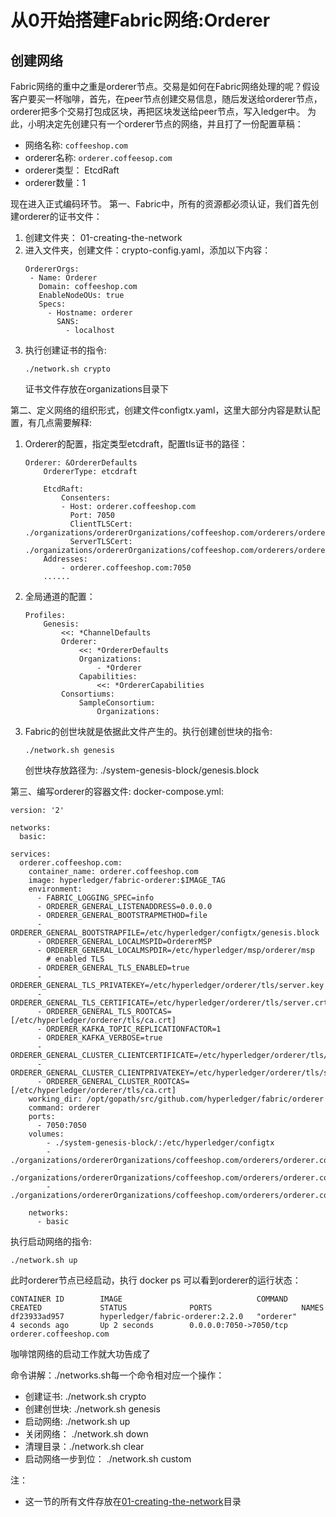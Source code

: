# 从0开始搭建Fabric网络:Orderer
##  创建网络
Fabric网络的重中之重是orderer节点。交易是如何在Fabric网络处理的呢？假设客户要买一杯咖啡，首先，在peer节点创建交易信息，随后发送给orderer节点，orderer把多个交易打包成区块，再把区块发送给peer节点，写入ledger中。
为此，小明决定先创建只有一个orderer节点的网络，并且打了一份配置草稿：
- 网络名称: `coffeeshop.com`
- orderer名称: `orderer.coffeesop.com`
- orderer类型： EtcdRaft
- orderer数量：1

现在进入正式编码环节。
第一、Fabric中，所有的资源都必须认证，我们首先创建orderer的证书文件：
1. 创建文件夹： 01-creating-the-network
2. 进入文件夹，创建文件：crypto-config.yaml，添加以下内容：
   ```
   OrdererOrgs:
    - Name: Orderer
      Domain: coffeeshop.com
      EnableNodeOUs: true
      Specs:
        - Hostname: orderer
          SANS:
            - localhost
   ```
3. 执行创建证书的指令:
   ```
   ./network.sh crypto
   ```
   证书文件存放在organizations目录下

第二、定义网络的组织形式，创建文件configtx.yaml，这里大部分内容是默认配置，有几点需要解释:
1. Orderer的配置，指定类型etcdraft，配置tls证书的路径：
    ```
    Orderer: &OrdererDefaults
        OrdererType: etcdraft

        EtcdRaft:
            Consenters:
            - Host: orderer.coffeeshop.com
              Port: 7050
              ClientTLSCert: ./organizations/ordererOrganizations/coffeeshop.com/orderers/orderer.coffeeshop.com/tls/server.crt
              ServerTLSCert: ./organizations/ordererOrganizations/coffeeshop.com/orderers/orderer.coffeeshop.com/tls/server.crt
        Addresses:
            - orderer.coffeeshop.com:7050
        ......
    ```
2. 全局通道的配置：
    ```
    Profiles:
        Genesis:
            <<: *ChannelDefaults
            Orderer:
                <<: *OrdererDefaults
                Organizations:
                    - *Orderer
                Capabilities:
                    <<: *OrdererCapabilities
            Consortiums:
                SampleConsortium:
                    Organizations:
    ```
3. Fabric的创世块就是依据此文件产生的。执行创建创世块的指令: 
   ```
   ./network.sh genesis
   ```
   创世块存放路径为: ./system-genesis-block/genesis.block 

第三、编写orderer的容器文件: docker-compose.yml:
```
version: '2'

networks:
  basic:

services:
  orderer.coffeeshop.com:
    container_name: orderer.coffeeshop.com
    image: hyperledger/fabric-orderer:$IMAGE_TAG
    environment:
      - FABRIC_LOGGING_SPEC=info
      - ORDERER_GENERAL_LISTENADDRESS=0.0.0.0
      - ORDERER_GENERAL_BOOTSTRAPMETHOD=file
      - ORDERER_GENERAL_BOOTSTRAPFILE=/etc/hyperledger/configtx/genesis.block
      - ORDERER_GENERAL_LOCALMSPID=OrdererMSP
      - ORDERER_GENERAL_LOCALMSPDIR=/etc/hyperledger/msp/orderer/msp
        # enabled TLS
      - ORDERER_GENERAL_TLS_ENABLED=true
      - ORDERER_GENERAL_TLS_PRIVATEKEY=/etc/hyperledger/orderer/tls/server.key
      - ORDERER_GENERAL_TLS_CERTIFICATE=/etc/hyperledger/orderer/tls/server.crt
      - ORDERER_GENERAL_TLS_ROOTCAS=[/etc/hyperledger/orderer/tls/ca.crt]
      - ORDERER_KAFKA_TOPIC_REPLICATIONFACTOR=1
      - ORDERER_KAFKA_VERBOSE=true
      - ORDERER_GENERAL_CLUSTER_CLIENTCERTIFICATE=/etc/hyperledger/orderer/tls/server.crt
      - ORDERER_GENERAL_CLUSTER_CLIENTPRIVATEKEY=/etc/hyperledger/orderer/tls/server.key
      - ORDERER_GENERAL_CLUSTER_ROOTCAS=[/etc/hyperledger/orderer/tls/ca.crt]
    working_dir: /opt/gopath/src/github.com/hyperledger/fabric/orderer
    command: orderer
    ports:
      - 7050:7050
    volumes:
        - ./system-genesis-block/:/etc/hyperledger/configtx
        - ./organizations/ordererOrganizations/coffeeshop.com/orderers/orderer.coffeeshop.com/:/etc/hyperledger/msp/orderer
        - ./organizations/ordererOrganizations/coffeeshop.com/orderers/orderer.coffeeshop.com/msp:/etc/hyperledger/orderer/msp
        - ./organizations/ordererOrganizations/coffeeshop.com/orderers/orderer.coffeeshop.com/tls/:/etc/hyperledger/orderer/tls

    networks:
      - basic
```
执行启动网络的指令:
```
./network.sh up
```
此时orderer节点已经启动，执行 docker ps 可以看到orderer的运行状态：
```
CONTAINER ID        IMAGE                              COMMAND             CREATED             STATUS              PORTS                    NAMES
df23933ad957        hyperledger/fabric-orderer:2.2.0   "orderer"           4 seconds ago       Up 2 seconds        0.0.0.0:7050->7050/tcp   orderer.coffeeshop.com
```
咖啡馆网络的启动工作就大功告成了

命令讲解：./networks.sh每一个命令相对应一个操作：
- 创建证书: ./network.sh crypto
- 创建创世块: ./network.sh genesis
- 启动网络: ./network.sh up
- 关闭网络： ./network.sh down
- 清理目录：./network.sh clear
- 启动网络一步到位： ./network.sh custom

注：
- 这一节的所有文件存放在[01-creating-the-network](https://github.com/stephenwu2020/hfcoffeeshop/tree/master/01-creating-the-network)目录